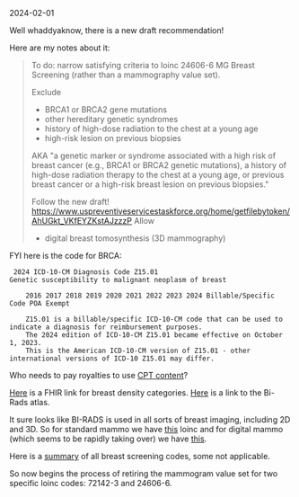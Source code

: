 2024-02-01

Well whaddyaknow, there is a new draft recommendation!

Here are my notes about it:

>To do: narrow satisfying criteria to loinc 24606-6	MG Breast Screening (rather than a mammography value set). 
>
>Exclude 
>- BRCA1 or BRCA2 gene mutations
>- other hereditary genetic syndromes 
>- history of high-dose radiation to the chest at a young age
>- high-risk lesion on previous biopsies
>
>AKA "a genetic marker or syndrome associated with a high risk of breast cancer (e.g., BRCA1 or BRCA2 genetic mutations), a history of high-dose radiation therapy to the chest at a young age, or previous breast cancer or a high-risk breast lesion on previous biopsies."
>
>Follow the new draft! https://www.uspreventiveservicestaskforce.org/home/getfilebytoken/AhUGkt_VKfEYZKstAJzzzP
>Allow
>- digital breast tomosynthesis (3D mammography)

FYI here is the code for BRCA:
```
 2024 ICD-10-CM Diagnosis Code Z15.01
Genetic susceptibility to malignant neoplasm of breast

    2016 2017 2018 2019 2020 2021 2022 2023 2024 Billable/Specific Code POA Exempt 

    Z15.01 is a billable/specific ICD-10-CM code that can be used to indicate a diagnosis for reimbursement purposes.
    The 2024 edition of ICD-10-CM Z15.01 became effective on October 1, 2023.
    This is the American ICD-10-CM version of Z15.01 - other international versions of ICD-10 Z15.01 may differ.

```

Who needs to pay royalties to use [CPT content](https://www.ama-assn.org/practice-management/cpt/ama-cpt-licensing-overview)?

[Here](https://www.hl7.org/fhir/us/breast-radiology/2020MAY/StructureDefinition-MGBreastDensity.html) is a FHIR link for breast density categories. [Here](http://www.acr.org/Quality-Safety/Resources/BIRADS) is a link to the Bi-Rads atlas. 

It sure looks like BI-RADS is used in all sorts of breast imaging, including 2D and 3D. So for standard mammo we have [this](https://loinc.org/24606-6/) loinc and for digital mammo (which seems to be rapidly taking over) we have [this](https://loinc.org/72142-3/). 

Here is a [summary](https://loinc.org/search/?t=1&s=breast+screening) of all breast screening codes, some not applicable. 

So now begins the process of retiring the mammogram value set for two specific loinc codes: 72142-3 and 24606-6. 